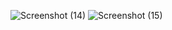 ![Screenshot (14)](https://github.com/user-attachments/assets/cd30d592-0edc-428d-8f51-c16847b92e18)
![Screenshot (15)](https://github.com/user-attachments/assets/f4e7a0a4-51d2-40ce-a7a4-8405d374bbca)
